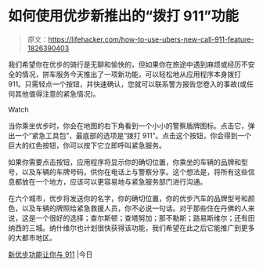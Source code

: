 # 如何使用优步新推出的“拨打 911”功能

> 原文：<https://lifehacker.com/how-to-use-ubers-new-call-911-feature-1826390403>

我们希望你在优步的骑行是无聊和愉快的，但如果你在旅途中遇到麻烦或经历不安全的情况，拼车服务今天推出了一项新功能，可以轻松地从应用程序本身拨打 911。只需轻点一个按钮，并快速确认，您就可以联系警方报告您卷入的事故(或任何其他值得注意的紧急情况)。

Watch

当你乘坐优步时，你会在地图的右下角看到一个小小的警察盾牌图标。点击它，弹出一个“紧急工具包”，最底部的选项是“拨打 911”。点击这个按钮，你会得到一个巨大的红色按钮，你可以按下它立即呼叫紧急服务。

如果你需要点击按钮，应用程序将显示你的确切位置，你乘坐的车辆的品牌和型号，以及车辆的车牌号码，供你在电话上与警察分享。这个想法是，将所有这些信息都放在一个地方，应该可以更容易地与紧急服务部门进行沟通。

在六个城市，优步将发送你的名字，你的确切位置，你的优步汽车的品牌型号和颜色，以及车辆的牌照给紧急救援人员，你不必说一句话。对于那些住在丹佛的人来说，这是一个很好的选择；查尔斯顿；查塔努加；那不勒斯；路易斯维尔；还有田纳西的三城。纳什维尔也计划很快获得该功能，我们希望在此之后它能推广到更多的大都市地区。

[新优步功能让你与 911](https://www.today.com/money/new-uber-security-feature-connects-you-911-emergency-t129767) |今日